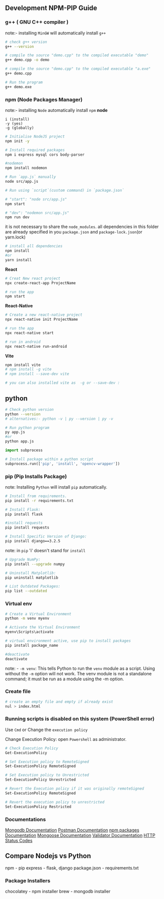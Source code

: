 ## Development NPM-PIP Guide

### g++ ( GNU C++ compiler )
note:- installing `MinGW` will automatically install `g++`

```sh
# check g++ version
g++ --version
```
```sh
# compile the source "demo.cpp" to the compiled executable "demo"
g++ demo.cpp -o demo 

# compile the source "demo.cpp" to the compiled executable "a.exe"
g++ demo.cpp

# Run the program
g++ demo.exe
```

### npm (Node Packages Manager)

note:- installing `Node` automatically install `npm`
**node**
```
i (install)
-y (yes)
-g (globally)
```
```sh
# Initialise NodeJS project
npm init -y
```
```sh
# Install required packages
npm i express mysql cors body-parser
```
```sh
#nodemon
npm install nodemon
```

```sh
# Run `app.js` manually
node src/app.js
```
```sh
# Run using `script`(custom command) in `package.json`

# "start": "node src/app.js"
npm start

# "dev": "nodemon src/app.js"
npm run dev
```

it is not necessary to share the `node_modules`.
all dependencies in this folder are already specified in you `package.json` and `package-lock.json`(or yarn.lock)

```sh
# install all dependencies
npm install
#or
yarn install
```

**React**

```sh
# Creat New react project
npx create-react-app ProjectName
```
```sh
# run the app
npm start
```
**React-Native**
```sh
# Create a new react-native project
npx react-native init ProjectName
```
```sh
# run the app
npx react-native start 
```
```sh
# run in android
npx react-native run-android
```
**Vite**

```sh
npm install vite
# npm install -g vite
# npm install --save-dev vite

# you can also installed vite as  -g or --save-dev :
```
## python 
```sh
# Check python version
python --version
# alternatives:- python -v | py --version | py -v 
```
```sh
# Run python program
py app.js
#or
python app.js
```
```py
import subprocess

# Install package within a python script
subprocess.run(['pip', 'install', 'opencv-wrapper'])
```

### pip (Pip Installs Package)

note: Installing `Python` will install `pip` automatically.
```sh
# Install from requirements.
pip install -r requirements.txt
```
```sh
# Install Flask:
pip install flask

#install requests
pip install requests
```
```sh
# Install Specific Version of Django:
pip install django==3.2.5
```
note: in `pip` 'i' doesn't stand for `install`
```sh
# Upgrade NumPy:
pip install --upgrade numpy
```
```sh
# Uninstall Matplotlib:
pip uninstall matplotlib
```
```sh
# List Outdated Packages:
pip list --outdated
```
### Virtual env

```sh
# Create a Virtual Environment
python -m venv myenv 

# Activate the Virtual Environment
myenv\Scripts\activate

# virtual environment active, use pip to install packages
pip install package_name 

#deactivate
deactivate
```
note: - `-m venv`: This tells Python to run the `venv` module as a script.
Using  without the `-m` option will not work. The venv module is not a standalone command; it must be run as a module using the -m option.

### Create file
```sh
# create an empty file and empty if already exist
nul > index.html
```


### Running scripts is disabled on this system (PowerShell error)

Use `Cmd` or Change the `execution policy`

Change Execution Policy:
open `Powershell` as administrator.
```sh
# Check Execution Policy
Get-ExecutionPolicy
```
```sh
# Set Execution policy to RemoteSigned
Set-ExecutionPolicy RemoteSigned

# Set Execution policy to Unrestricted
Set-ExecutionPolicy Unrestricted
```
```sh
# Revert the Execution policy if it was originally remoteSigned
Set-ExecutionPolicy RemoteSigned

# Revert the execution policy to unrestricted
Set-ExecutionPolicy Restricted
```


### Documentations
[Mongodb Documentation](https://www.mongodb.com/docs/manual/)
[Postman Documentation](https://learning.postman.com/docs/getting-started/overview/)
[npm packages Documentation](https://www.npmjs.com/package)
[Mongoose Documentation](https://mongoosejs.com/docs/)
[Validator Documentation](https://www.npmjs.com/package/validator) 
[HTTP Status Codes](https://developer.mozilla.org/en-US/docs/Web/HTTP/Status)
## Compare Nodejs vs Python
npm - pip
express - flask, django
package.json - requirements.txt


### Package Installers
chocolatey - npm installer
brew - mongodb installer